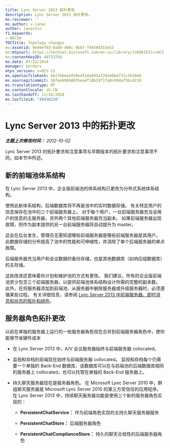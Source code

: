 ```yaml
---
title: Lync Server 2013 拓扑更改
description: Lync Server 2013 拓扑更改。
ms.reviewer: ''
ms.author: v-lanac
author: lanachin
f1.keywords:
- NOCSH
TOCTitle: Topology changes
ms:assetid: 9e40ef93-9ab0-498c-9bbf-f94584353e53
ms:mtpsurl: https://technet.microsoft.com/en-us/library/JJ688153(v=OCS.15)
ms:contentKeyID: 49733756
ms.date: 07/23/2014
manager: serdars
mtps_version: v=OCS.15
ms.openlocfilehash: 562766eae939e4510a0d3af20e40b4731c361040
ms.sourcegitcommit: 36fee89bb887bea4f18b19f17a8c69daf5bc423d
ms.translationtype: MT
ms.contentlocale: zh-CN
ms.lasthandoff: 11/26/2020
ms.locfileid: "49436228"
---
```

# <a name="topology-changes-in-lync-server-2013"></a>Lync Server 2013 中的拓扑更改

<div data-xmlns="http://www.w3.org/1999/xhtml">

<div class="topic" data-xmlns="http://www.w3.org/1999/xhtml" data-msxsl="urn:schemas-microsoft-com:xslt" data-cs="https://msdn.microsoft.com/">

<div data-asp="https://msdn2.microsoft.com/asp">



</div>

<div id="mainSection">

<div id="mainBody">

<span> </span>

_**主题上次修改时间：** 2012-10-02_

Lync Server 2013 的拓扑要求和注意事项与早期版本的拓扑要求和注意事项不同，如本节中所述。

<div>

## <a name="new-front-end-pools-architecture"></a>新的前端池体系结构

在 Lync Server 2013 中，企业版前端池的体系结构已更改为分布式系统体系结构。

使用此新体系结构，后端数据库将不再是池中的实时数据存储。 有关特定用户的信息保存在池中的三个前端服务器上。 对于每个用户，一台前端服务器充当该用户的信息的主服务器，另外两个其他前端服务器充当副本。 如果前端服务器出现故障，则作为副本提供的另一台前端服务器将自动提升为 master。

这会在后台发生，管理员无需知道哪些前端服务器是哪些前端服务器是其用户。 此数据存储的分布提高了池中的性能和可伸缩性，并消除了单个后端服务器的单点故障。

后端服务器充当用户和会议数据的备份存储，也是其他数据库（如响应组数据库）的主存储。

这些改进还意味着你计划和维护池的方式有更改。 我们建议，所有的企业版前端池至少包含三个前端服务器，以提供前端池体系结构设计所需的完整的副本数。 此外，在将服务器添加到前端池、从服务器中删除服务器或升级服务器时，必须遵循某些过程。 有关详细信息，请参阅 [Lync Server 2013 中前端服务器、即时消息和状态的拓扑和组件](lync-server-2013-topologies-and-components-for-front-end-servers-instant-messaging-and-presence.md)。

<div>

## <a name="server-role-topology-changes"></a>服务器角色拓扑更改

以前在单独的服务器上运行的一些服务器角色现在合并到前端服务器角色中，使你能够节省硬件成本

  - 在 Lync Server 2013 中，A/V 会议服务器始终与前端服务器 collocated。

  - 监视和存档的前端现在始终与前端服务器 collocated。 监视和存档每个仍需要一个单独的 Back-End 数据库，该数据库可以在与前端池的后端数据库相同的服务器上 collocated，也可以托管在单独的 Back-End 服务器上。

  - 持久聊天服务器现在是服务器角色。 在 Microsoft Lync Server 2010 中，群组聊天服务器是 Microsoft Lync Server 2010 的第三方受信任的应用程序。 在 Lync Server 2013 中，持续聊天服务器功能是使用三个新的服务器角色实现的：
    
      - **PersistentChatService：** 作为前端角色实现的主持久聊天服务器服务
    
      - **PersistentChatStore：** 后端服务器角色
    
      - **PersistentChatComplianceStore：** 持久的聊天合规性的后端服务器角色

</div>

</div>

</div>

<span> </span>

</div>

</div>

</div>


